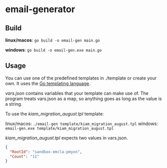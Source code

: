 # email-generator

## Build

**linux/macos**: `go build -o email-gen main.go`

**windows**: `go build -o email-gen.exe main.go`

## Usage

You can use one of the predefined templates in ./template or create your own. It uses the [Go templating language](https://pkg.go.dev/text/template).

*vars.json* contains variables that your template can make use of. The program treats vars.json as a map, so anything goes as long as the value is a string.

To use the *kiam_migration_august.tpl* template:

linux/macos: `./email-gen template/kiam_migration_august.tpl`
windows: `email-gen.exe template/kiam_migration_august.tpl`

*kiam_migration_august.tpl* expects two values in vars.json.

```json
{
  "RootId": "sandbox-emcla-pmyxn",
  "Count": "11"
}
```
